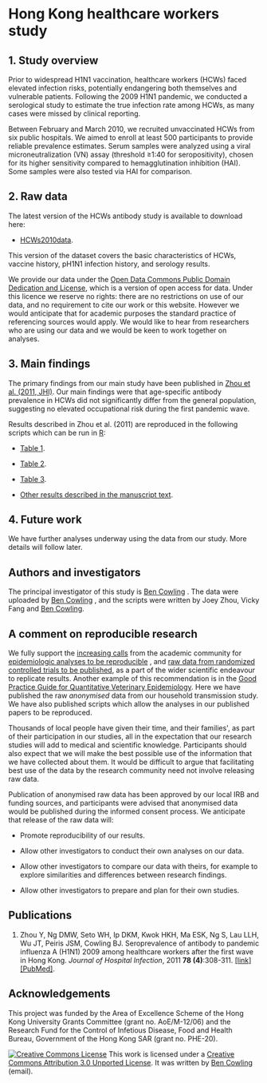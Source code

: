 # Hong Kong healthcare workers study

## 1. Study overview

Prior to widespread H1N1 vaccination, healthcare workers (HCWs) faced elevated infection risks, potentially endangering both themselves and vulnerable patients. Following the 2009 H1N1 pandemic, we conducted a serological study to estimate the true infection rate among HCWs, as many cases were missed by clinical reporting.

Between February and March 2010, we recruited unvaccinated HCWs from six public hospitals. We aimed to enroll at least 500 participants to provide reliable prevalence estimates. Serum samples were analyzed using a viral microneutralization (VN) assay (threshold ≥1:40 for seropositivity), chosen for its higher sensitivity compared to hemagglutination inhibition (HAI). Some samples were also tested via HAI for comparison.

## 2. Raw data

The latest version of the HCWs antibody study is available to download here:

-   [HCWs2010data](data/hcws2010.csv).

This version of the dataset covers the basic characteristics of HCWs, vaccine history, pH1N1 infection history, and serology results.

We provide our data under the [Open Data Commons Public Domain Dedication and License](%22http://www.opendatacommons.org/odc-public-domain-dedication-and-licence/%22), which is a version of open access for data. Under this licence we reserve no rights: there are no restrictions on use of our data, and no requirement to cite our work or this website. However we would anticipate that for academic purposes the standard practice of referencing sources would apply. We would like to hear from researchers who are using our data and we would be keen to work together on analyses.

## 3. Main findings

The primary findings from our main study have been published in [Zhou et al. (2011, JHI)](http://www.ncbi.nlm.nih.gov/pubmed/21501896). Our main findings were that age-specific antibody prevalence in HCWs did not significantly differ from the general population, suggesting no elevated occupational risk during the first pandemic wave.

Results described in Zhou et al. (2011) are reproduced in the following scripts which can be run in [R](http://www.r-project.org):

-   [Table 1](HCW_scripts/Table_1.r).

-   [Table 2](HCW_scripts/Table_2.r).

-   [Table 3](HCW_scripts/Table_3.r).

-   [Other results described in the manuscript text](HCW_scripts/Text_results.r).

## 4. Future work

We have further analyses underway using the data from our study. More details will follow later.

## Authors and investigators

The principal investigator of this study is [Ben Cowling](https://sph.hku.hk/en/Biography/Cowling-Benjamin-John) . The data were uploaded by [Ben Cowling](https://sph.hku.hk/en/Biography/Cowling-Benjamin-John) , and the scripts were written by Joey Zhou, Vicky Fang and [Ben Cowling](https://sph.hku.hk/en/Biography/Cowling-Benjamin-John).

## A comment on reproducible research

We fully support the [increasing calls](http://dx.doi.org/10.1097/EDE.0b013e318196784a) from the academic community for [epidemiologic analyses to be reproducible](http://dx.doi.org/10.1093/aje/kwj093) , and [raw data from randomized controlled trials to be published](http://dx.doi.org/10.1186/1745-6215-10-17), as a part of the wider scientific endeavour to replicate results. Another example of this recommendation is in the [Good Practice Guide for Quantitative Veterinary Epidemiology](http://www.qve-goodpracticeguide.org.uk/guide#TOC-2.4-Inputs). Here we have published the raw *anonymised* data from our household transmission study. We have also published scripts which allow the analyses in our published papers to be reproduced.

Thousands of local people have given their time, and their families', as part of their participation in our studies, all in the expectation that our research studies will add to medical and scientific knowledge. Participants should also expect that we will make the best possible use of the information that we have collected about them. It would be difficult to argue that facilitating best use of the data by the research community need not involve releasing raw data.

Publication of anonymised raw data has been approved by our local IRB and funding sources, and participants were advised that anonymised data would be published during the informed consent process. We anticipate that release of the raw data will:

-   Promote reproducibility of our results.

-   Allow other investigators to conduct their own analyses on our data.

-   Allow other investigators to compare our data with theirs, for example to explore similarities and differences between research findings.

-   Allow other investigators to prepare and plan for their own studies.

## Publications

1.  Zhou Y, Ng DMW, Seto WH, Ip DKM, Kwok HKH, Ma ESK, Ng S, Lau LLH, Wu JT, Peiris JSM, Cowling BJ. Seroprevalence of antibody to pandemic influenza A (H1N1) 2009 among healthcare workers after the first wave in Hong Kong. *Journal of Hospital Infection*, 2011 **78 (4)**:308-311. [[link]](http://www.journalofhospitalinfection.com/article/S0195-6701(11)00113-7/abstract) [[PubMed]](http://www.ncbi.nlm.nih.gov/pubmed/21501896).

## Acknowledgements

This project was funded by the Area of Excellence Scheme of the Hong Kong University Grants Committee (grant no. AoE/M-12/06) and the Research Fund for the Control of Infetious Disease, Food and Health Bureau, Government of the Hong Kong SAR (grant no. PHE-20).

[![Creative Commons License](https://i.creativecommons.org/l/by/3.0/80x15.png)](http://creativecommons.org/licenses/by/3.0/) This work is licensed under a [Creative Commons Attribution 3.0 Unported License](http://creativecommons.org/licenses/by/3.0/). It was written by [Ben Cowling](http://www.hku.hk/cmd/staff/bio/cowling.htm) (email).
